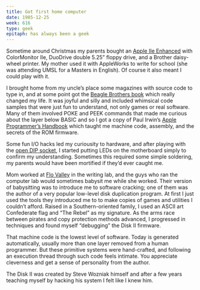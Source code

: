 ```yaml
---
title: Got first home computer
date: 1985-12-25
week: 616
type: geek
epitaph: has always been a geek
---
```


Sometime around Christmas my parents bought an [Apple IIe Enhanced](https://apple2history.org/history/ah07/) with ColorMonitor IIe, DuoDrive double 5.25” floppy drive, and a Brother daisy-wheel printer. My mother used it with AppleWorks to write for school (she was attending UMSL for a Masters in English). Of course it also meant I could play with it.

I brought home from my uncle’s place some magazines with source code to type in, and at some point got the [Beagle Brothers book](https://archive.org/details/Beagle_Bros-The_Big_Tip_Book_OCR/mode/2up) which really changed my life. It was joyful and silly and included whimsical code samples that were just fun to understand, not only games or real software. Many of them involved POKE and PEEK commands that made me curious about the layer below BASIC and so I got a copy of Paul Irwin’s [Apple Programmer’s Handbook](https://vintageapple.org/apple_ii/pdf/Apple_Programmers_Handbook_1984.pdf) which taught me machine code, assembly, and the secrets of the ROM firmware.

Some fun I/O hacks led my curiousity to hardware, and after playing with the [open DIP socket](http://wiki.apple2.org/index.php?title=Pinouts#Apple_16-Pin_DIP_Socket_.28Internal.29), I started putting LEDs on the motherboard simply to confirm my understanding. Sometimes this required some simple soldering, my parents would have been mortified if they’d ever caught me.

Mom worked at [Flo Valley](https://stlcc.edu/fv) in the writing lab, and the guys who ran the computer lab would sometimes babysit me while she worked. Their version of babysitting was to introduce me to software cracking; one of them was the author of a very popular low-level disk duplication program. At first I just used the tools they introduced me to to make copies of games and utilities I couldn’t afford. Raised in a Southern-oriented family, I used an ASCII art Confederate flag and “The Rebel” as my signature. As the arms race between pirates and copy protection methods advanced, I progressed in techniques and found myself “debugging” the Disk II firmware.

That machine code is the lowest level of software. Today is generated automatically, usually more than one layer removed from a human programmer. But these primitive systems were hand-crafted, and following an execution thread through such code feels intimate. You appreciate cleverness and get a sense of personality from the author.

The Disk II was created by Steve Wozniak himself and after a few years teaching myself by hacking his system I felt like I knew him.

